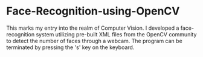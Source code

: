 # Face-Recognition-using-OpenCV

This marks my entry into the realm of Computer Vision. I developed a face-recognition system utilizing pre-built XML files from the OpenCV community to detect the number of faces through a webcam. The program can be terminated by pressing the 's' key on the keyboard.

